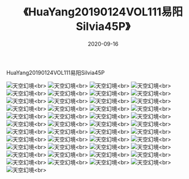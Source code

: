 ﻿---
layout: post
title: 《HuaYang20190124VOL111易阳Silvia45P》
date: 2020-09-16
img: http://photo.orgx.cf/性感/2020/HuaYang20190124VOL111易阳Silvia45P/000.jpg
tags: [美女,性感,泳衣]
---

HuaYang20190124VOL111易阳Silvia45P



![天空幻境](http://photo.orgx.cf/性感/2020/HuaYang20190124VOL111易阳Silvia45P/001.jpg''天空幻境'')<br>
![天空幻境](http://photo.orgx.cf/性感/2020/HuaYang20190124VOL111易阳Silvia45P/002.jpg''天空幻境'')<br>
![天空幻境](http://photo.orgx.cf/性感/2020/HuaYang20190124VOL111易阳Silvia45P/003.jpg''天空幻境'')<br>
![天空幻境](http://photo.orgx.cf/性感/2020/HuaYang20190124VOL111易阳Silvia45P/004.jpg''天空幻境'')<br>
![天空幻境](http://photo.orgx.cf/性感/2020/HuaYang20190124VOL111易阳Silvia45P/005.jpg''天空幻境'')<br>
![天空幻境](http://photo.orgx.cf/性感/2020/HuaYang20190124VOL111易阳Silvia45P/006.jpg''天空幻境'')<br>
![天空幻境](http://photo.orgx.cf/性感/2020/HuaYang20190124VOL111易阳Silvia45P/007.jpg''天空幻境'')<br>
![天空幻境](http://photo.orgx.cf/性感/2020/HuaYang20190124VOL111易阳Silvia45P/008.jpg''天空幻境'')<br>
![天空幻境](http://photo.orgx.cf/性感/2020/HuaYang20190124VOL111易阳Silvia45P/009.jpg''天空幻境'')<br>
![天空幻境](http://photo.orgx.cf/性感/2020/HuaYang20190124VOL111易阳Silvia45P/010.jpg''天空幻境'')<br>
![天空幻境](http://photo.orgx.cf/性感/2020/HuaYang20190124VOL111易阳Silvia45P/011.jpg''天空幻境'')<br>
![天空幻境](http://photo.orgx.cf/性感/2020/HuaYang20190124VOL111易阳Silvia45P/012.jpg''天空幻境'')<br>
![天空幻境](http://photo.orgx.cf/性感/2020/HuaYang20190124VOL111易阳Silvia45P/013.jpg''天空幻境'')<br>
![天空幻境](http://photo.orgx.cf/性感/2020/HuaYang20190124VOL111易阳Silvia45P/014.jpg''天空幻境'')<br>
![天空幻境](http://photo.orgx.cf/性感/2020/HuaYang20190124VOL111易阳Silvia45P/015.jpg''天空幻境'')<br>
![天空幻境](http://photo.orgx.cf/性感/2020/HuaYang20190124VOL111易阳Silvia45P/016.jpg''天空幻境'')<br>
![天空幻境](http://photo.orgx.cf/性感/2020/HuaYang20190124VOL111易阳Silvia45P/017.jpg''天空幻境'')<br>
![天空幻境](http://photo.orgx.cf/性感/2020/HuaYang20190124VOL111易阳Silvia45P/018.jpg''天空幻境'')<br>
![天空幻境](http://photo.orgx.cf/性感/2020/HuaYang20190124VOL111易阳Silvia45P/019.jpg''天空幻境'')<br>
![天空幻境](http://photo.orgx.cf/性感/2020/HuaYang20190124VOL111易阳Silvia45P/020.jpg''天空幻境'')<br>
![天空幻境](http://photo.orgx.cf/性感/2020/HuaYang20190124VOL111易阳Silvia45P/021.jpg''天空幻境'')<br>
![天空幻境](http://photo.orgx.cf/性感/2020/HuaYang20190124VOL111易阳Silvia45P/022.jpg''天空幻境'')<br>
![天空幻境](http://photo.orgx.cf/性感/2020/HuaYang20190124VOL111易阳Silvia45P/023.jpg''天空幻境'')<br>
![天空幻境](http://photo.orgx.cf/性感/2020/HuaYang20190124VOL111易阳Silvia45P/024.jpg''天空幻境'')<br>
![天空幻境](http://photo.orgx.cf/性感/2020/HuaYang20190124VOL111易阳Silvia45P/025.jpg''天空幻境'')<br>
![天空幻境](http://photo.orgx.cf/性感/2020/HuaYang20190124VOL111易阳Silvia45P/026.jpg''天空幻境'')<br>
![天空幻境](http://photo.orgx.cf/性感/2020/HuaYang20190124VOL111易阳Silvia45P/027.jpg''天空幻境'')<br>
![天空幻境](http://photo.orgx.cf/性感/2020/HuaYang20190124VOL111易阳Silvia45P/028.jpg''天空幻境'')<br>
![天空幻境](http://photo.orgx.cf/性感/2020/HuaYang20190124VOL111易阳Silvia45P/029.jpg''天空幻境'')<br>
![天空幻境](http://photo.orgx.cf/性感/2020/HuaYang20190124VOL111易阳Silvia45P/030.jpg''天空幻境'')<br>
![天空幻境](http://photo.orgx.cf/性感/2020/HuaYang20190124VOL111易阳Silvia45P/031.jpg''天空幻境'')<br>
![天空幻境](http://photo.orgx.cf/性感/2020/HuaYang20190124VOL111易阳Silvia45P/032.jpg''天空幻境'')<br>
![天空幻境](http://photo.orgx.cf/性感/2020/HuaYang20190124VOL111易阳Silvia45P/033.jpg''天空幻境'')<br>
![天空幻境](http://photo.orgx.cf/性感/2020/HuaYang20190124VOL111易阳Silvia45P/034.jpg''天空幻境'')<br>
![天空幻境](http://photo.orgx.cf/性感/2020/HuaYang20190124VOL111易阳Silvia45P/035.jpg''天空幻境'')<br>
![天空幻境](http://photo.orgx.cf/性感/2020/HuaYang20190124VOL111易阳Silvia45P/036.jpg''天空幻境'')<br>
![天空幻境](http://photo.orgx.cf/性感/2020/HuaYang20190124VOL111易阳Silvia45P/037.jpg''天空幻境'')<br>
![天空幻境](http://photo.orgx.cf/性感/2020/HuaYang20190124VOL111易阳Silvia45P/038.jpg''天空幻境'')<br>
![天空幻境](http://photo.orgx.cf/性感/2020/HuaYang20190124VOL111易阳Silvia45P/039.jpg''天空幻境'')<br>
![天空幻境](http://photo.orgx.cf/性感/2020/HuaYang20190124VOL111易阳Silvia45P/040.jpg''天空幻境'')<br>
![天空幻境](http://photo.orgx.cf/性感/2020/HuaYang20190124VOL111易阳Silvia45P/041.jpg''天空幻境'')<br>
![天空幻境](http://photo.orgx.cf/性感/2020/HuaYang20190124VOL111易阳Silvia45P/042.jpg''天空幻境'')<br>
![天空幻境](http://photo.orgx.cf/性感/2020/HuaYang20190124VOL111易阳Silvia45P/043.jpg''天空幻境'')<br>
![天空幻境](http://photo.orgx.cf/性感/2020/HuaYang20190124VOL111易阳Silvia45P/044.jpg''天空幻境'')<br>
![天空幻境](http://photo.orgx.cf/性感/2020/HuaYang20190124VOL111易阳Silvia45P/045.jpg''天空幻境'')<br>